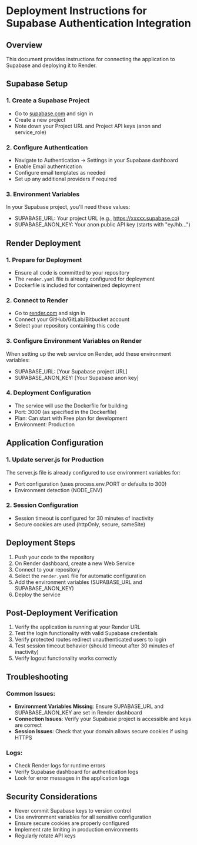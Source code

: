 # Deployment Instructions for Supabase Authentication Integration

## Overview
This document provides instructions for connecting the application to Supabase and deploying it to Render.

## Supabase Setup

### 1. Create a Supabase Project
- Go to [supabase.com](https://supabase.com) and sign in
- Create a new project
- Note down your Project URL and Project API keys (anon and service_role)

### 2. Configure Authentication
- Navigate to Authentication → Settings in your Supabase dashboard
- Enable Email authentication
- Configure email templates as needed
- Set up any additional providers if required

### 3. Environment Variables
In your Supabase project, you'll need these values:
- SUPABASE_URL: Your project URL (e.g., https://xxxxx.supabase.co)
- SUPABASE_ANON_KEY: Your anon public API key (starts with "eyJhb...")

## Render Deployment

### 1. Prepare for Deployment
- Ensure all code is committed to your repository
- The `render.yaml` file is already configured for deployment
- Dockerfile is included for containerized deployment

### 2. Connect to Render
- Go to [render.com](https://render.com) and sign in
- Connect your GitHub/GitLab/Bitbucket account
- Select your repository containing this code

### 3. Configure Environment Variables on Render
When setting up the web service on Render, add these environment variables:
- SUPABASE_URL: [Your Supabase project URL]
- SUPABASE_ANON_KEY: [Your Supabase anon key]

### 4. Deployment Configuration
- The service will use the Dockerfile for building
- Port: 3000 (as specified in the Dockerfile)
- Plan: Can start with Free plan for development
- Environment: Production

## Application Configuration

### 1. Update server.js for Production
The server.js file is already configured to use environment variables for:
- Port configuration (uses process.env.PORT or defaults to 300)
- Environment detection (NODE_ENV)

### 2. Session Configuration
- Session timeout is configured for 30 minutes of inactivity
- Secure cookies are used (httpOnly, secure, sameSite)

## Deployment Steps

1. Push your code to the repository
2. On Render dashboard, create a new Web Service
3. Connect to your repository
4. Select the `render.yaml` file for automatic configuration
5. Add the environment variables (SUPABASE_URL and SUPABASE_ANON_KEY)
6. Deploy the service

## Post-Deployment Verification

1. Verify the application is running at your Render URL
2. Test the login functionality with valid Supabase credentials
3. Verify protected routes redirect unauthenticated users to login
4. Test session timeout behavior (should timeout after 30 minutes of inactivity)
5. Verify logout functionality works correctly

## Troubleshooting

### Common Issues:
- **Environment Variables Missing**: Ensure SUPABASE_URL and SUPABASE_ANON_KEY are set in Render dashboard
- **Connection Issues**: Verify your Supabase project is accessible and keys are correct
- **Session Issues**: Check that your domain allows secure cookies if using HTTPS

### Logs:
- Check Render logs for runtime errors
- Verify Supabase dashboard for authentication logs
- Look for error messages in the application logs

## Security Considerations

- Never commit Supabase keys to version control
- Use environment variables for all sensitive configuration
- Ensure secure cookies are properly configured
- Implement rate limiting in production environments
- Regularly rotate API keys